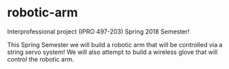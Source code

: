 # robotic-arm
Interprofessional project (IPRO 497-203) Spring 2018 Semester!

This Spring Semester we will build a robotic arm that will be controlled via a string servo system! We will also attempt to build a wireless glove that will control the robotic arm.

